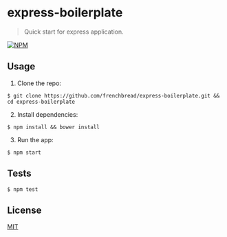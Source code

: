 # express-boilerplate

> Quick start for express application.

[![NPM](https://nodei.co/npm/expressboilerplate.png?downloads=true&downloadRank=true&stars=true)](https://nodei.co/npm/expressboilerplate/)

## Usage

1. Clone the repo:

  ```
  $ git clone https://github.com/frenchbread/express-boilerplate.git && cd express-boilerplate
  ```

2. Install dependencies:

  ```
  $ npm install && bower install
  ```

3. Run the app:

  ```
  $ npm start
  ```

## Tests

```
$ npm test
```

## License
[MIT](https://github.com/frenchbread/ExpressBoilerplate/blob/master/LICENSE.md)
